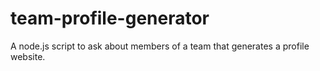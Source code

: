 # team-profile-generator
A node.js script to ask about members of a team that generates a profile website.
